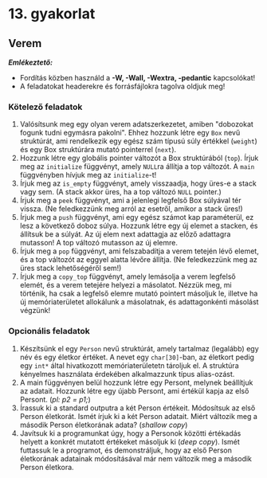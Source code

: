 # 13. gyakorlat

## Verem

***Emlékeztető:***
- Fordítás közben használd a **-W, -Wall, -Wextra, -pedantic** kapcsolókat!
- A feladatokat headerekre és forrásfájlokra tagolva oldjuk meg!

### Kötelező feladatok

1. Valósítsunk meg egy olyan verem adatszerkezetet, amiben "dobozokat fogunk tudni egymásra pakolni". Ehhez hozzunk létre egy `Box` nevű struktúrát, ami rendelkezik egy egész szám típusú súly értékkel (`weight`) és egy Box struktúrára mutató pointerrel (`next`).
2. Hozzunk létre egy globális pointer változót a Box struktúrából (`top`). Írjuk meg az `initialize` függvényt, amely `NULL`ra állítja a top változót. A `main` függvényben hívjuk meg az `initialize`-t!
3. Írjuk meg az `is_empty` függvényt, amely visszaadja, hogy üres-e a stack vagy sem. (A stack akkor üres, ha a top változó `NULL` pointer.)
4. Írjuk meg a `peek` függvényt, ami a jelenlegi legfelső Box súlyával tér vissza. (Ne feledkezzünk meg arról az esetről, amikor a stack üres!)
5. Írjuk meg a `push` függvényt, ami egy egész számot kap paraméterül, ez lesz a következő doboz súlya. Hozzunk létre egy új elemet a stacken, és állítsuk be a súlyát. Az új elem next adattagja az előző adattagra mutasson! A top változó mutasson az új elemre.
6. Írjuk meg a `pop` függvényt, ami felszabadítja a verem tetején lévő elemet, és a top változót az eggyel alatta lévőre állítja. (Ne feledkezzünk meg az üres stack lehetőségéről sem!)
7. Írjuk meg a `copy_top` függvényt, amely lemásolja a verem legfelső elemét, és a verem tetejére helyezi a másolatot. Nézzük meg, mi történik, ha csak a legfelső elemre mutató pointert másoljuk le, illetve ha új memóriaterületet allokálunk a másolatnak, és adattagonkénti másolást végzünk!

### Opcionális feladatok

1. Készítsünk el egy `Person` nevű struktúrát, amely tartalmaz (legalább) egy név és egy életkor értéket. A nevet egy `char[30]`-ban, az életkort pedig egy `int*` által hivatkozott memóriaterületetn tároljuk el. A struktúra kényelmes használata érdekében alkalmazzunk típus alias-ozást.
2. A main függvényen belül hozzunk létre egy Persont, melynek beállítjuk az adatait. Hozzunk létre egy újabb Persont, ami értékül kapja az első Persont. (*pl: p2 = p1;*)
3. Írassuk ki a standard outputra a két Person értékeit. Módosítsuk az első Person életkorát. Ismét írjuk ki a két Person adatait. Miért változik meg a második Person életkorának adata? (*shallow copy*)
4. Javítsuk ki a programunkat úgy, hogy a Personok közötti értékadás helyett a konkrét mutatott értékeket másoljuk ki (*deep copy*). Ismét futtassuk le a programot, és demonstráljuk, hogy az első Person életkorának adatainak módosításával már nem változik meg a második Person életkora.
